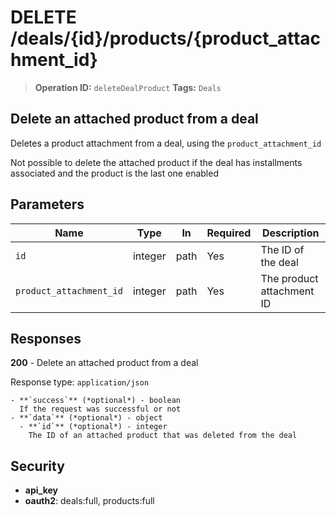 # DELETE /deals/{id}/products/{product_attachment_id}

> **Operation ID:** `deleteDealProduct`
> **Tags:** `Deals`

## Delete an attached product from a deal

Deletes a product attachment from a deal, using the `product_attachment_id`

Not possible to delete the attached product if the deal has installments associated and the product is the last one enabled


## Parameters

| Name | Type | In | Required | Description |
|------|------|-------|----------|-------------|
| `id` | integer | path | Yes | The ID of the deal |
| `product_attachment_id` | integer | path | Yes | The product attachment ID |

## Responses

**200** - Delete an attached product from a deal

Response type: `application/json`

```
- **`success`** (*optional*) - boolean
  If the request was successful or not
- **`data`** (*optional*) - object
  - **`id`** (*optional*) - integer
    The ID of an attached product that was deleted from the deal
```


## Security

- **api_key**
- **oauth2**: deals:full, products:full